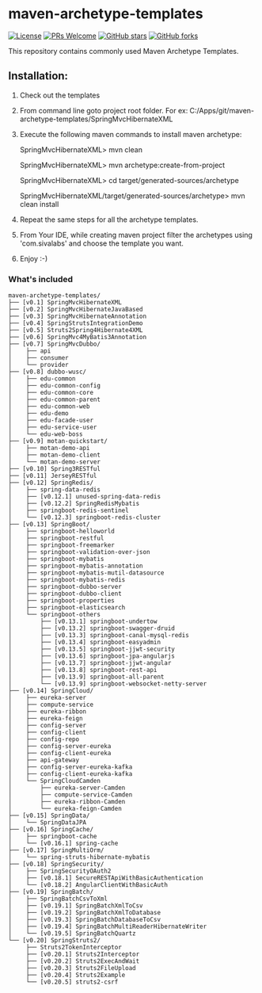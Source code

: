 maven-archetype-templates
=========================
[![License](https://img.shields.io/badge/license-MIT-blue.svg)](https://github.com/T5750/maven-archetype-templates/blob/master/LICENSE.md)
[![PRs Welcome](https://img.shields.io/badge/PRs-welcome-brightgreen.svg)](https://github.com/T5750/maven-archetype-templates/pulls)
[![GitHub stars](https://img.shields.io/github/stars/T5750/maven-archetype-templates.svg?style=social&label=Stars)](https://github.com/T5750/maven-archetype-templates)
[![GitHub forks](https://img.shields.io/github/forks/T5750/maven-archetype-templates.svg?style=social&label=Fork)](https://github.com/T5750/maven-archetype-templates)

This repository contains commonly used Maven Archetype Templates.

Installation:
-------------
1. Check out the templates
2. From command line goto project root folder. For ex: C:/Apps/git/maven-archetype-templates/SpringMvcHibernateXML
3. Execute the following maven commands to install maven archetype:

    SpringMvcHibernateXML> mvn clean

    SpringMvcHibernateXML> mvn archetype:create-from-project

    SpringMvcHibernateXML> cd target/generated-sources/archetype

    SpringMvcHibernateXML/target/generated-sources/archetype> mvn clean install

4. Repeat the same steps for all the archetype templates.
5. From Your IDE, while creating maven project filter the archetypes using 'com.sivalabs' and choose the template you want.
6. Enjoy :-)

### What's included
```
maven-archetype-templates/
├── [v0.1] SpringMvcHibernateXML
├── [v0.2] SpringMvcHibernateJavaBased
├── [v0.3] SpringMvcHibernateAnnotation
├── [v0.4] SpringStrutsIntegrationDemo
├── [v0.5] Struts2Spring4Hibernate4XML
├── [v0.6] SpringMvc4MyBatis3Annotation
├── [v0.7] SpringMvcDubbo/
│    ├── api
│    ├── consumer
│    └── provider
├── [v0.8] dubbo-wusc/
│    ├── edu-common
│    ├── edu-common-config
│    ├── edu-common-core
│    ├── edu-common-parent
│    ├── edu-common-web
│    ├── edu-demo
│    ├── edu-facade-user
│    ├── edu-service-user
│    └── edu-web-boss
├── [v0.9] motan-quickstart/
│    ├── motan-demo-api
│    ├── motan-demo-client
│    └── motan-demo-server
├── [v0.10] Spring3RESTful
├── [v0.11] JerseyRESTful
├── [v0.12] SpringRedis/
│    ├── spring-data-redis
│    ├── [v0.12.1] unused-spring-data-redis
│    ├── [v0.12.2] SpringRedisMybatis
│    ├── springboot-redis-sentinel
│    └── [v0.12.3] springboot-redis-cluster
├── [v0.13] SpringBoot/
│    ├── springboot-helloworld
│    ├── springboot-restful
│    ├── springboot-freemarker
│    ├── springboot-validation-over-json
│    ├── springboot-mybatis
│    ├── springboot-mybatis-annotation
│    ├── springboot-mybatis-mutil-datasource
│    ├── springboot-mybatis-redis
│    ├── springboot-dubbo-server
│    ├── springboot-dubbo-client
│    ├── springboot-properties
│    ├── springboot-elasticsearch
│    └── springboot-others
│        ├── [v0.13.1] springboot-undertow
│        ├── [v0.13.2] springboot-swagger-druid
│        ├── [v0.13.3] springboot-canal-mysql-redis
│        ├── [v0.13.4] springboot-easyadmin
│        ├── [v0.13.5] springboot-jjwt-security
│        ├── [v0.13.6] springboot-jpa-angularjs
│        ├── [v0.13.7] springboot-jjwt-angular
│        ├── [v0.13.8] springboot-rest-api
│        ├── [v0.13.9] springboot-all-parent
│        └── [v0.13.9] springboot-websocket-netty-server
├── [v0.14] SpringCloud/
│    ├── eureka-server
│    ├── compute-service
│    ├── eureka-ribbon
│    ├── eureka-feign
│    ├── config-server
│    ├── config-client
│    ├── config-repo
│    ├── config-server-eureka
│    ├── config-client-eureka
│    ├── api-gateway
│    ├── config-server-eureka-kafka
│    ├── config-client-eureka-kafka
│    └── SpringCloudCamden
│        ├── eureka-server-Camden
│        ├── compute-service-Camden
│        ├── eureka-ribbon-Camden
│        └── eureka-feign-Camden
├── [v0.15] SpringData/
│    └── SpringDataJPA
├── [v0.16] SpringCache/
│    ├── springboot-cache
│    └── [v0.16.1] spring-cache
├── [v0.17] SpringMultiOrm/
│    └── spring-struts-hibernate-mybatis
├── [v0.18] SpringSecurity/
│    ├── SpringSecurityOAuth2
│    ├── [v0.18.1] SecureRESTApiWithBasicAuthentication
│    └── [v0.18.2] AngularClientWithBasicAuth
├── [v0.19] SpringBatch/
│    ├── SpringBatchCsvToXml
│    ├── [v0.19.1] SpringBatchXmlToCsv
│    ├── [v0.19.2] SpringBatchXmlToDatabase
│    ├── [v0.19.3] SpringBatchDatabaseToCsv
│    ├── [v0.19.4] SpringBatchMultiReaderHibernateWriter
│    └── [v0.19.5] SpringBatchQuartz
└── [v0.20] SpringStruts2/
     ├── Struts2TokenInterceptor
     ├── [v0.20.1] Struts2Interceptor
     ├── [v0.20.2] Struts2ExecAndWait
     ├── [v0.20.3] Struts2FileUpload
     ├── [v0.20.4] Struts2Example
     └── [v0.20.5] struts2-csrf
```